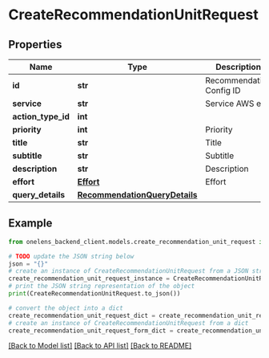 # CreateRecommendationUnitRequest


## Properties

Name | Type | Description | Notes
------------ | ------------- | ------------- | -------------
**id** | **str** | Recommendation Config ID | 
**service** | **str** | Service AWS etc. | 
**action_type_id** | **int** |  | [optional] 
**priority** | **int** | Priority | 
**title** | **str** | Title | 
**subtitle** | **str** | Subtitle | [optional] 
**description** | **str** | Description | 
**effort** | [**Effort**](Effort.md) | Effort | 
**query_details** | [**RecommendationQueryDetails**](RecommendationQueryDetails.md) |  | 

## Example

```python
from onelens_backend_client.models.create_recommendation_unit_request import CreateRecommendationUnitRequest

# TODO update the JSON string below
json = "{}"
# create an instance of CreateRecommendationUnitRequest from a JSON string
create_recommendation_unit_request_instance = CreateRecommendationUnitRequest.from_json(json)
# print the JSON string representation of the object
print(CreateRecommendationUnitRequest.to_json())

# convert the object into a dict
create_recommendation_unit_request_dict = create_recommendation_unit_request_instance.to_dict()
# create an instance of CreateRecommendationUnitRequest from a dict
create_recommendation_unit_request_form_dict = create_recommendation_unit_request.from_dict(create_recommendation_unit_request_dict)
```
[[Back to Model list]](../README.md#documentation-for-models) [[Back to API list]](../README.md#documentation-for-api-endpoints) [[Back to README]](../README.md)


